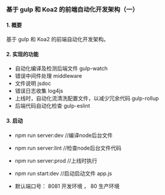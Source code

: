 ### 基于 gulp 和 Koa2 的前端自动化开发架构（一）
#### 1. 概要
基于 gulp 和 Koa2 的前端自动化开发架构。
#### 2. 实现的功能
- 自动化编译及检测后端文件 gulp-watch
- 错误中间件处理 middleware
- 文件说明 jsdoc
- 错误日志收集 log4js
- 上线时，自动化流清洗配置文件，以减少冗余代码 gulp-rollup
- 后端代码自动化检查 gulp-eslint


#### 3. 启动
- npm run server:dev  //编译node后台文件
- npm run server:lint  //检查node后台文件代码
- npm run server:prod //上线时执行

- npm run start:dev  //启动启动文件 app.js

- 默认端口号：
  8081 开发环境 ，
  80 生产环境

